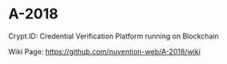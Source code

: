 # A-2018
Crypt.ID: Credential Verification Platform running on Blockchain

Wiki Page: https://github.com/nuvention-web/A-2018/wiki
